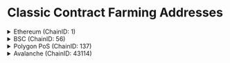 # Classic Contract Farming Addresses

<details>

<summary>Ethereum (ChainID: 1)</summary>

#### **RewardLocker:** 0xfab5186A194588F5AD5074Bd52659302906B4522

**FairLaunch 1:**

* Address: 0x31De05f28568e3d3D612BFA6A78B356676367470
* Rewards:
  * KNC: 0xdeFA4e8a7bcBA345F687a2f1456F5Edd9CE97202
  * RewardPerBlock: 4206070000000000000 (4.20607 KNC)
* Kyber's Pools:
  * Pool 0: 0x306121f1344ac5f84760998484c0176d7bfb7134 (USDC-USDT)
  * Pool 1: 0xce9874c42dce7fffbe5e48b026ff1182733266cb (WETH-USDT)
  * Pool 2: 0xd343d5dba2fba55eef58189619c05e33cab95ca1 (WBTC-USDT)
  * Pool 3: 0x1cf68Bbc2b6D3C6CfE1BD3590CF0E10b06a05F17 (WBTC-WETH)
  * Pool 4: 0x61639D6eC06C13a96B5eB9560b359D7c648C7759 (WETH-KNC)
  * Time:
    * Start block: 12734250
    * End block: 13334250
* Unbound's Pools:
  * Pool 5: 0xe0cA51b6cFAC04b215c3b6E473E3ec1412C93FC7 (UND-USDC)
  * Pool 6: 0x38FF2Ea1a930478f002af766e63774fc02f04fdF (UND-KNC)
  * Time:
    * Start block: 13557100 (Around 9pm SGT,, Nov 5th)
    * End block: 13953400 (duration 2 months)

**FairLaunch 2:**

* Address: 0xc93239B33239A901143e15473e4A852a0D92c53b
* Rewards:
  * XTK: 0x7f3edcdd180dbe4819bd98fee8929b5cedb3adeb
  * KNC: 0xdeFA4e8a7bcBA345F687a2f1456F5Edd9CE97202
* Pools:
  * 0: 0xf4c408835de8c68232f4746b5ed598608b17e98d
* Time:
  * Start block: 13262850
  * End block: 13631850

#### RewardLocker: 0xbbd817b146f73f4b8022dc998b2c275ddda166bf

**FairLaunch 3:**

* Address: 0x0FEEa33C4dE6f37A0Fc550028FddA2401B2Ee5Ce
* Lock Duration: 100,000 blocks \~ 14 days
* Reward Tokens:
  * EVRY: 0xd7dcd9b99787c619b4d57979521258d1a7267ad7
    * 285,714 tokens each pool.
  * KNC: 0xdeFA4e8a7bcBA345F687a2f1456F5Edd9CE97202
    * 23,530 tokens each pool.
* Pools:
  * 0: 0xdEb01e683FF0d2e3AdB852a03df28e1bA7c99774 - USDT-EVRY
  * 1: 0xE69Ba3f5FfE577BBA3A2bF8Ce949f7875D4C67DB - ETH-EVRY
* Time:
  * Start block: 13499600
  * End block: 14084600

**FairLaunch with Sipher:**

* Address: 0xc0601973451d9369252Aee01397c0270CD2Ecd60
* Lock Duration: 100,000 blocks \~ 14 days
* Reward Tokens:
  * KNC: 0xdeFA4e8a7bcBA345F687a2f1456F5Edd9CE97202
    * 150,000 KNC tokens.
* Pools:
  * 0: 0x9A56f30fF04884cB06da80cB3aEf09c6132f5E77 - SIPHER-WETH
    * Minted token: 0x7AD1AA614094bBD85DD2a03e7c791c348f81793b
* Time:
  * Start block: 13797200
  * End block: 14397200

</details>

<details>

<summary>BSC (ChainID: 56)</summary>

#### RewardLocker: [0xd93f7a2cbf4912158d6ccda585c9d234a0d70652](https://bscscan.com/address/0xd93f7a2cbf4912158d6ccda585c9d234a0d70652)

**FairLaunchV2:**

* Address: 0x3474b537da4358A08f916b1587dccdD9585376A4
* Rewards:
  * UNB: [0x301af3eff0c904dc5ddd06faa808f653474f7fcc](https://bscscan.com/address/0x301af3eff0c904dc5ddd06faa808f653474f7fcc)
* Pools:
  * 0: [0xa23b26fb74b1d11bF1112bc46607D6fFc6e6557A](https://bscscan.com/address/0xa23b26fb74b1d11bF1112bc46607D6fFc6e6557A)
    * Total Rewards: 16,666,666 UNB
    * Vesting: 14 days
* Time:
  * Start: 1654176600
  * End: 1664717400

#### RewardLocker: 0xfab5186A194588F5AD5074Bd52659302906B4522

* Lock Duration: 400,000 blocks

**FairLaunch 0:**

* Address: 0x31De05f28568e3d3D612BFA6A78B356676367470
* Rewards:
  * KNC: 0xfe56d5892bdffc7bf58f2e84be1b2c32d21c308b
* Pools:
  * 0: 0x6170b6d96167346896169b35e1e9585feab873bb
  * 1: 0xec303ce1edbebf7e71fc7b350341bb6a6a7a6381
  * 2: 0xc3daC2049616326E7D596cE52062789d96373b55
  * 3: 0xd26fa4D47Ab61C03259F0CBC9054890DF5C3B7aD
* Time:
  * Start block: 10557000
  * End block: 12229000

**FairLaunch 1:**

* Address: 0xcCAc8DFb75120140A5469282a13E9A60B1751276
* Rewards:
  * KNC: 0xfe56d5892bdffc7bf58f2e84be1b2c32d21c308b
  * HERO: 0xE8176d414560cFE1Bf82Fd73B986823B89E4F545
* Pools:
  * 0: 0x2D49F16C9ad4f1145bb27c9af71474F468a697c8
* Time:
  * Start block: 10964900
  * End block: 12636900

**FairLaunch 2:**

* Address: 0xc49b3b43565b76E5ba7A98613263E7bFdEf1140c
* Rewards:
  * FIWA: 0x633237c6fa30fae46cc5bb22014da30e50a718cc
  * KNC: 0xfe56d5892bdffc7bf58f2e84be1b2c32d21c308b
* Pools:
  * 0: 0xf81e106c5b44ba9a993fc1f456a4c8e54c47cf34
* Time:
  * Start block: 11078400
  * End block: 12806400

**FairLaunch 3:**

* Address: 0x829c27fd3013b944cbE76E92c3D6c45767c0C789
* Rewards:
  * CTR: 0xD6Cce248263ea1e2b8cB765178C944Fc16Ed0727
  * KNC: 0xfe56d5892bdffc7bf58f2e84be1b2c32d21c308b
* Pools:
  * 0: 0x97dBaf4aD688aEd04817121301a005B710E6067a (CTR-WBNB: 265,490 CTR + 20,700 KNC rewards)
* Time:
  * Start block: 11136955 (9pm SGT 22/09/2021)
  * End block: 12864955 (duration: 60 days)

**FairLaunch 4:**

* Address: 0x3D88bDa6ed7dA31E15E86A41CA015Ea50771448E
* Rewards:
  * EBA: 0x3944ac66b9b9b40a6474022d6962b6caa001b5e3
  * KNC: 0xfe56d5892bdffc7bf58f2e84be1b2c32d21c308b
* Pools:
  * 0: 0xf8e61e301a44df4e2dbaba570d2cb09039289b31 (EBA-BUSD: 2,000,000 EBA + 35,000 KNC rewards)
* Time:
  * Start block: 12799500 (2pm VNT 20/11/2021)
  * End block: 14419500 (duration: 60 days)

</details>

<details>

<summary>Polygon PoS (ChainID: 137)</summary>

#### RewardLocker: 0x063DD8b5a42AaE93a014ce5FAbB5B70474667961

* LockDuration: 1200000 blocks

**FairLaunch 1:**

* Address: 0x829c27fd3013b944cbE76E92c3D6c45767c0C789
* Rewards:
  * KNC: 0x1C954E8fe737F99f68Fa1CCda3e51ebDB291948C
  * MATIC: 0x0000000000000000000000000000000000000000
* Pools:
  * 0: 0x45963db838a070cf7be8e7046fd63e23d376c665 (WMATIC-DAI)
    * rewardPerBlocks:
      * KNC: 23333333333333333 (0.02333 KNC)
      * MATIC: 113636250000000000 (0.11363625 MATIC)
  * 1: 0x37e6449b0e99befd2a708ea048d970f4ff4dc65d (WMATIC-KNC)
    * rewardPerBlocks
      * KNC: 37500000000000000 (0.0375 KNC)
      * MATIC: 75757500000000000 (0.0757575 MATIC)
* Time:
  * Start block: 16318000
  * End block: 18718000

**FairLaunch 2:**

* Address: 0x3aDd3034Fcf921F20c74c6149FB44921709595B1
* Rewards:
  * KNC: 0x1C954E8fe737F99f68Fa1CCda3e51ebDB291948C
* Pools:
  * 0: 0x3904aC366D348636694CB6720aa1540e76441b1B (USDC-USDT)
    * rewardPerBlocks:
      * KNC: 227500000000000000 (0.2275 KNC)
  * 1: 0x7018c0bd73255c8966d0b26634e0bc0c7595d255 (USDC-DAI)
    * rewardPerBlocks:
      * KNC: 227500000000000000 (0.2275 KNC)
  * 2: 0x95d708e9ee04b0136b98579141624d19c89b9d68 (USDC-WETH)
    * rewardPerBlocks:
      * KNC: 397916666666666666 (0.39791666 KNC)
  * 3: 0xd8b9e9444fcbf26bea4badd6142dd6a962bca86a (KNC-WETH)
    * rewardPerBlocks:
      * KNC: 136250000000000000 (0.13625 KNC)
* Time:
  * Start block: 16318000
  * End block: 18718000

**FairLaunch 3:**

* Address: 0xc0601973451d9369252Aee01397c0270CD2Ecd60
* Rewards:
  * KNC: 0x1C954E8fe737F99f68Fa1CCda3e51ebDB291948C
  * XDO: 0x3Dc7B06dD0B1f08ef9AcBbD2564f8605b4868EEA
* Pools:
  * 0: 0x2616f7285bdcb9c3d0422745b1c8a5751e0ea204
* Time:
  * Start block: 19204300
  * End block: 20190300

**FairLaunch 4:**

* Address: 0x7EB05d3115984547a50Ff0e2d247fB6948E1c252
* Rewards:
  * AUR: 0xfAdE2934b8E7685070149034384fB7863860D86e
* Pools:
  * 0: 0xa1219DBE76eEcBf7571Fed6b020Dd9154396B70e - 44 AUR as reward
  * 1: 0xbb2d00675B775E0F8acd590e08DA081B2a36D3a6 - 17 AUR as reward
  * 2: 0x439E6A13a5ce7FdCA2CC03bF31Fb631b3f5EF157 - 26 AUR as reward
  * 3: 0xA0fB4487c0935f01cBf9F0274FE3CdB21a965340 - 11 AUR as reward
* Start block: 19910900
* End block: 22110000

**FairLaunch 5:**

* Address: 0xc940acee228893c14274eF1bB64e631308E96e1A
* Rewards:
  * KNC: 0x1c954e8fe737f99f68fa1ccda3e51ebdb291948c
  * PGX: 0xc1c93D475dc82Fe72DBC7074d55f5a734F8cEEAE
* Pools:
  * 0: 0x3f1f398887525d2d9acd154ec5e4a3979adffae6 - (PGX/USDT: 5,000,000 PGX + 53,200 KNC).
* Start block: 21044700
* End block: 23298600

**FairLaunch 6:**

* Address: 0xc39bD0fAE646Cb026C73943C5B50E703de2a6532
* Rewards:
  * AUR: 0x6Fb2415463e949aF08ce50F83E94b7e008BABf07
* Pools:
  * 0: 0xa1219DBE76eEcBf7571Fed6b020Dd9154396B70e - 43 AUR as reward
  * 1: 0xbb2d00675B775E0F8acd590e08DA081B2a36D3a6 - 17 AUR as reward
  * 2: 0x439E6A13a5ce7FdCA2CC03bF31Fb631b3f5EF157 - 26 AUR as reward
  * 3: 0xa623aacf9eb4fc0a29515f08bdabb0d8ce385cf7 - 14 AUR as reward
* Start block: 22207500
* End block: 24500000

</details>

<details>

<summary>Avalanche (ChainID: 43114)</summary>

#### RewardLocker: 0xf530a090EF6481cfB33F98c63532E7745abab58A

* Lock Duration: 650000 blocks

**FairLaunch 0:**

* Address: 0x98910F7f13496fcDE2ade93648F05b4854Fc99D9
* Rewards:
  * AVAX: 0x0000000000000000000000000000000000000000
* Pools:
  * 0: 0xe1dAd9E06380bC8962e259dDd6a5257A4f56d525
  * 1: 0x0f0fc5a5029e3d155708356b422d22cc29f8b3d4
* Time
  * Start bock: 4467000
  * End block: 7267000

**FairLaunch 1:**

* Address: 0x854Cf246b09c7366AEe5abce92fA167bfE7f3E75
* Rewards:
  * APEIN: 0x938fe3788222a74924e062120e7bfac829c719fb - total 2,025 APEIN
* Pools:
  * 0: 0x535a99a079d64b8c3f4cc264eba70d82992b224b (APEIN-AVAX)
* Time:
  * Start Block: 4660725
  * End Block: 6054275

**FairLaunch 2:**

* Address: 0x3133C5C35947dBcA7A76Ee05f106a7c63BFD5C3F
* Rewards:
  * DYP: 0x3133C5C35947dBcA7A76Ee05f106a7c63BFD5C3F - total 480,000 DYP
* Pools:
  * 0: 0x44d1b2974b3b8CE93B261f6D15DcE5ad57f8933B (DYP - AVAX)
* Time:
  * Start Block: 5229000
  * End Block: 8018000

**FairLaunch 3:**

* Address: 0xD169410524Ab1c3C51F56a856a2157B88d4D4FF5
* Rewards:
  * KNC: 0x39fC9e94Caeacb435842FADeDeCB783589F50f5f - total 74,925 KNC
* Pools:
  * 0: 0x44d1b2974b3b8CE93B261f6D15DcE5ad57f8933B (DYP - WAVAX)
* Time:
  * Start Block: 9430000
  * End Block: 10840000

</details>
